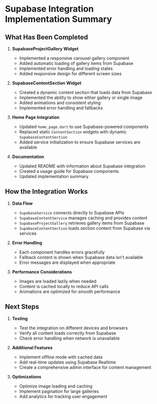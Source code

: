 # Supabase Integration Implementation Summary

## What Has Been Completed

1. **SupabaseProjectGallery Widget**
   - Implemented a responsive carousel gallery component
   - Added automatic loading of gallery items from Supabase
   - Implemented error handling and loading states
   - Added responsive design for different screen sizes

2. **SupabaseContentSection Widget**
   - Created a dynamic content section that loads data from Supabase
   - Implemented the ability to show either gallery or single image
   - Added animations and consistent styling
   - Implemented error handling and fallbacks

3. **Home Page Integration**
   - Updated `home_page.dart` to use Supabase-powered components
   - Replaced static `ContentSection` widgets with dynamic `SupabaseContentSection`
   - Added service initialization to ensure Supabase services are available

4. **Documentation**
   - Updated README with information about Supabase integration
   - Created a usage guide for Supabase components
   - Updated implementation summary

## How the Integration Works

1. **Data Flow**
   - `SupabaseService` connects directly to Supabase APIs
   - `SupabaseContentService` manages caching and provides content
   - `SupabaseProjectGallery` retrieves gallery items from Supabase
   - `SupabaseContentSection` loads section content from Supabase via services

2. **Error Handling**
   - Each component handles errors gracefully
   - Fallback content is shown when Supabase data isn't available
   - Error messages are displayed when appropriate

3. **Performance Considerations**
   - Images are loaded lazily when needed
   - Content is cached locally to reduce API calls
   - Animations are optimized for smooth performance

## Next Steps

1. **Testing**
   - Test the integration on different devices and browsers
   - Verify all content loads correctly from Supabase
   - Check error handling when network is unavailable

2. **Additional Features**
   - Implement offline mode with cached data
   - Add real-time updates using Supabase Realtime
   - Create a comprehensive admin interface for content management

3. **Optimizations**
   - Optimize image loading and caching
   - Implement pagination for large galleries
   - Add analytics for tracking user engagement
